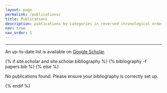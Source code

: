 ```yaml
---
layout: page
permalink: /publications/
title: Publications
description: publications by categories in reversed chronological order. generated by jekyll-scholar.
nav: true
nav_order: 1
---
```


---
<!-- _pages/publications.md -->
<div class="publications">
  <p>An up-to-date list is available on <a href="https://scholar.google.com/citations?hl=en&user=czbZn2IAAAAJ&hl">Google Scholar</a>.</p>

  {% if site.scholar and site.scholar.bibliography %}
    {% bibliography -f papers.bib %}
  {% else %}
    <p>No publications found. Please ensure your bibliography is correctly set up.</p>
  {% endif %}
</div>
